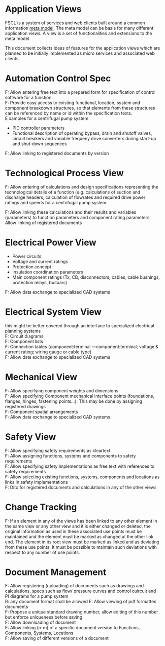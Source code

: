 # Application Views  

FSCL is a system of services and web clients built around a common information [meta model](./core-domain-model/Core%20Domain%20Model.md). The meta model can be basis for many different application views. A view is a set of functionalities and extensions to the meta model. 

This document collects ideas of features for the application views which are planned to be initially implemented as micro services and associated web clients.

# Automation Control Spec
F: Allow entering free text into a prepared form for specification of control software for a function  
F: Provide easy access to existing functional, location, system and component breakdown structures, so that elements from these structures can be referenced by name or id within the specification texts.  
E xamples for a centrifugal pump system:  
* PID controller parameters  
* Functional description of operating bypass, drain and shutoff valves, circuit breakers and variable frequeny drive converters during start-up and shut-down sequences
  
F: Allow linking to registered documents by version 

# Technological Process View
F: Allow entering of calculations and design specifications representing the technological details of a function (e.g. calculations of suction and discharge headers, calculation of flowrates and required drive power ratings and speeds for a centrifugal pump system  

F: Allow linking these calculations and their results and variables (parameters) to function parameters and component rating parameters
Allow linking of registered documents  
 

# Electrical Power View
* Power circuits
* Voltage and current ratings
* Protection concept 
* Insulation coordination parameters
* Main component ratings (Tx, CB, disconnectors, cables, cable bushings, protection relays, busbars)
  
F: Allow data exchange to specialized CAD systems

# Electrical System View 
this might be better covered through an interface to specialized electrical planning systems  
F: Circuit diagrams  
F: Component lists  
F: Connection tables (component:terminal —component:terminal; voltage & current rating; wiring gauge or cable type)  
F: Allow data exchange to specialized CAD systems  

# Mechanical View
F: Allow specifying component weights and dimensions  
F: Allow specifying Component mechanical interface points (foundations, flanges, hinges, fastening points…). This may be done by assigning registered drawings  
F: Component spatial arrangements  
F: Allow data exchange to specialized CAD systems  

# Safety View
F: Allow specifying safety requirements as cleartext  
F: Allow assigning functions, systems and components to safety requirements  
F: Allow specifying safety implementations as free text with references to safety requirements  
F: Allow selecting existing functions, systems, components and locations as links in safety implementations  
F: Dito for registered documents and calculations in any of the other views  


# Change Tracking 
F: If an element in any of the views has been linked to any other element in the same view or any other view and it is either changed or deleted, the original information as used in these associated use points must be maintained and the element must be marked as changed at the other link end. The element in its root view must be marked as linked and as deviating from these use points. It must be possible to maintain such deviations with respect to any number of use points.

# Document Management
F: Allow registering (uploading) of documents such as drawings and calculations, specs such as flow/ pressure curves and control cuircuit and PI diagrams for a pump system  
R: any document format shall be allowed 
F: Allow viewing of pdf formatted documents  
F: Propose a unique standard drawing number, allow editing of this number but enforce uniqueness before saving  
F: Allow downloading of document  
F: Allow linking (n-m) of a specific document version to Functions, Components, Systems, Locations  
F: Allow saving of different versions of a document  
